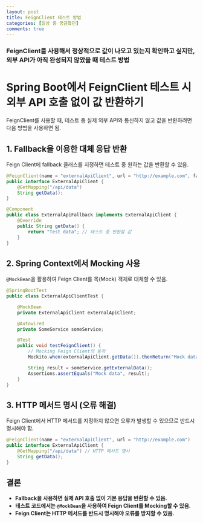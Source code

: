 ```yaml
---
layout: post
title: FeignClient 테스트 방법
categories: [일상 중 궁금했던]
comments: true
---
```


### FeignClient를 사용해서 정상적으로 값이 나오고 있는지 확인하고 싶지만, 외부 API가 아직 완성되지 않았을 때 테스트 방법

# Spring Boot에서 FeignClient 테스트 시 외부 API 호출 없이 값 반환하기

FeignClient를 사용할 때, 테스트 중 실제 외부 API와 통신하지 않고 값을 반환하려면 다음 방법을 사용하면 됨.

## 1. Fallback을 이용한 대체 응답 반환

Feign Client에 fallback 클래스를 지정하면 테스트 중 원하는 값을 반환할 수 있음.

```java
@FeignClient(name = "externalApiClient", url = "http://example.com", fallback = ExternalApiFallback.class)
public interface ExternalApiClient {
    @GetMapping("/api/data")
    String getData();
}
```

```java
@Component
public class ExternalApiFallback implements ExternalApiClient {
    @Override
    public String getData() {
        return "Test data"; // 테스트 중 반환할 값
    }
}
```

## 2. Spring Context에서 Mocking 사용

`@MockBean`을 활용하여 Feign Client를 목(Mock) 객체로 대체할 수 있음.

```java
@SpringBootTest
public class ExternalApiClientTest {

    @MockBean
    private ExternalApiClient externalApiClient;

    @Autowired
    private SomeService someService;

    @Test
    public void testFeignClient() {
        // Mocking Feign Client의 동작
        Mockito.when(externalApiClient.getData()).thenReturn("Mock data");

        String result = someService.getExternalData();
        Assertions.assertEquals("Mock data", result);
    }
}
```

## 3. HTTP 메서드 명시 (오류 해결)

Feign Client에서 HTTP 메서드를 지정하지 않으면 오류가 발생할 수 있으므로 반드시 명시해야 함.

```java
@FeignClient(name = "externalApiClient", url = "http://example.com")
public interface ExternalApiClient {
    @GetMapping("/api/data") // HTTP 메서드 명시
    String getData();
}
```

## 결론
- **Fallback을 사용하면 실제 API 호출 없이 기본 응답을 반환할 수 있음.**
- **테스트 코드에서는 `@MockBean`을 사용하여 Feign Client를 Mocking할 수 있음.**
- **Feign Client는 HTTP 메서드를 반드시 명시해야 오류를 방지할 수 있음.**
